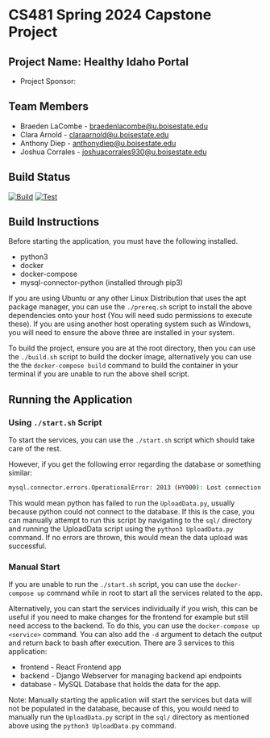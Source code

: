 # CS481 Spring 2024 Capstone Project

## Project Name: Healthy Idaho Portal

- Project Sponsor:

## Team Members

- Braeden LaCombe - <braedenlacombe@u.boisestate.edu>
- Clara Arnold - <claraarnold@u.boisestate.edu>
- Anthony Diep - <anthonydiep@u.boisestate.edu>
- Joshua Corrales - <joshuacorrales930@u.boisestate.edu>

## Build Status

[![Build](https://github.com/cs481-ekh/s24-healthy-idaho/actions/workflows/build.yml/badge.svg)](https://github.com/cs481-ekh/s24-healthy-idaho/actions/workflows/build.yml)
[![Test](https://github.com/cs481-ekh/s24-healthy-idaho/actions/workflows/test.yml/badge.svg)](https://github.com/cs481-ekh/s24-healthy-idaho/actions/workflows/test.yml)

## Build Instructions

Before starting the application, you must have the following installed.

- python3
- docker
- docker-compose
- mysql-connector-python (installed through pip3)

If you are using Ubuntu or any other Linux Distribution that uses the apt package manager, you can use the ```./prereq.sh``` script to install the above dependencies onto your host (You will need sudo permissions to execute these). If you are using another host operating system such as Windows, you will need to ensure the above three are installed in your system.

To build the project, ensure you are at the root directory, then you can use the ```./build.sh``` script to build the docker image, alternatively you can use the the ```docker-compose build``` command to build the container in your terminal if you are unable to run the above shell script.

## Running the Application

### Using ```./start.sh``` Script

To start the services, you can use the ```./start.sh``` script which should take care of the rest. 

However, if you get the following error regarding the database or something similar:

```bash
mysql.connector.errors.OperationalError: 2013 (HY000): Lost connection to MySQL server at 'reading initial communication packet', system error: 0
```

This would mean python has failed to run the ```UploadData.py```, usually because python could not connect to the database. If this is the case, you can manually attempt to run this script by navigating to the ```sql/``` directory and running the UploadData script using the ```python3 UploadData.py``` command. If no errors are thrown, this would mean the data upload was successful.

### Manual Start

If you are unable to run the ```./start.sh``` script, you can use the ```docker-compose up``` command while in root to start all the services related to the app.

Alternatively, you can start the services individually if you wish, this can be useful if you need to make changes for the frontend for example but still need access to the backend. To do this, you can use the ```docker-compose up <service>``` command. You can also add the ```-d``` argument to detach the output and return back to bash after execution. There are 3 services to this application:

- frontend - React Frontend app
- backend - Django Webserver for managing backend api endpoints
- database - MySQL Database that holds the data for the app.

Note: Manually starting the application will start the services but data will not be populated in the database, because of this, you would need to manually run the ```UploadData.py``` script in the ```sql/``` directory as mentioned above using the ```python3 UploadData.py``` command.

